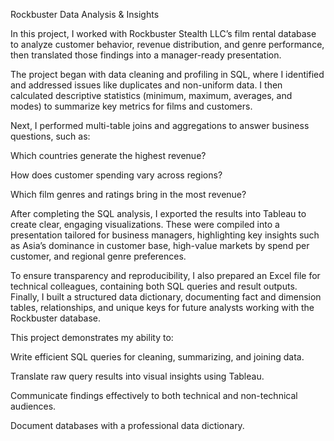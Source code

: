 Rockbuster Data Analysis & Insights

In this project, I worked with Rockbuster Stealth LLC’s film rental database to analyze customer behavior, revenue distribution, and genre performance, then translated those findings into a manager-ready presentation.

The project began with data cleaning and profiling in SQL, where I identified and addressed issues like duplicates and non-uniform data. I then calculated descriptive statistics (minimum, maximum, averages, and modes) to summarize key metrics for films and customers.

Next, I performed multi-table joins and aggregations to answer business questions, such as:

Which countries generate the highest revenue?

How does customer spending vary across regions?

Which film genres and ratings bring in the most revenue?

After completing the SQL analysis, I exported the results into Tableau to create clear, engaging visualizations. These were compiled into a presentation tailored for business managers, highlighting key insights such as Asia’s dominance in customer base, high-value markets by spend per customer, and regional genre preferences.

To ensure transparency and reproducibility, I also prepared an Excel file for technical colleagues, containing both SQL queries and result outputs. Finally, I built a structured data dictionary, documenting fact and dimension tables, relationships, and unique keys for future analysts working with the Rockbuster database.

This project demonstrates my ability to:

Write efficient SQL queries for cleaning, summarizing, and joining data.

Translate raw query results into visual insights using Tableau.

Communicate findings effectively to both technical and non-technical audiences.

Document databases with a professional data dictionary.

